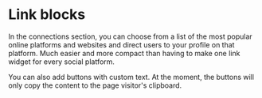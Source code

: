 # Link blocks

In the connections section, you can choose from a list of the most popular online platforms and websites and direct users to your profile on that platform. Much easier and more compact than having to make one link widget for every social platform.&#x20;

You can also add buttons with custom text. At the moment, the buttons will only copy the content to the page visitor's clipboard.
